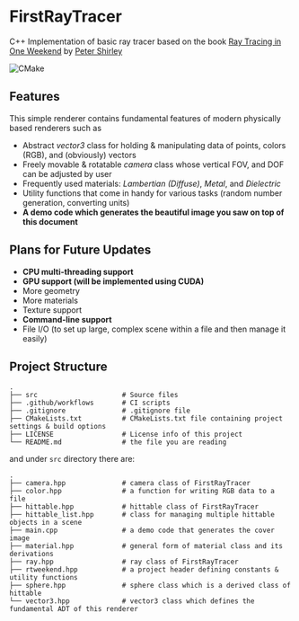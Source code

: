 FirstRayTracer
=============
C++ Implementation of basic ray tracer based on the book [Ray Tracing in One Weekend](https://raytracing.github.io/books/RayTracingInOneWeekend.html, "Ray Tracing in One Weekend") by [Peter Shirley](https://github.com/petershirley/home, "Github profile of Peter Shirley") 

![CMake](https://github.com/DveloperY0115/FirstRayTracer/workflows/CMake/badge.svg)

Features
-------------

This simple renderer contains fundamental features of modern physically based renderers such as
- Abstract *vector3* class for holding  & manipulating data of points, colors (RGB), and (obviously) vectors
- Freely movable & rotatable *camera* class whose vertical FOV, and DOF can be adjusted by user
- Frequently used materials: *Lambertian (Diffuse)*, *Metal*, and *Dielectric*
- Utility functions that come in handy for various tasks (random number generation, converting units)
- **A demo code which generates the beautiful image you saw on top of this document**

Plans for Future Updates
-------------
- **CPU multi-threading support**
- **GPU support (will be implemented using CUDA)**
- More geometry
- More materials
- Texture support
- **Command-line support**
- File I/O (to set up large, complex scene within a file and then manage it easily)

Project Structure 
-------------
```
.
├── src                     # Source files
├── .github/workflows       # CI scripts                  
├── .gitignore              # .gitignore file
├── CMakeLists.txt          # CMakeLists.txt file containing project settings & build options                   
├── LICENSE                 # License info of this project
└── README.md               # the file you are reading
```

and under `src` directory there are:
```
.
├── camera.hpp              # camera class of FirstRayTracer
├── color.hpp               # a function for writing RGB data to a file
├── hittable.hpp            # hittable class of FirstRayTracer
├── hittable_list.hpp       # class for managing multiple hittable objects in a scene
├── main.cpp                # a demo code that generates the cover image
├── material.hpp            # general form of material class and its derivations
├── ray.hpp                 # ray class of FirstRayTracer
├── rtweekend.hpp           # a project header defining constants & utility functions
├── sphere.hpp              # sphere class which is a derived class of hittable
└── vector3.hpp             # vector3 class which defines the fundamental ADT of this renderer
```
